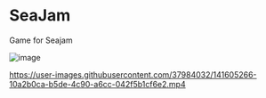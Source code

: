 # SeaJam
Game for Seajam

![image](https://user-images.githubusercontent.com/37984032/140601507-419f9c60-fac4-4e13-bedc-64a9c64c42ae.png)

https://user-images.githubusercontent.com/37984032/141605266-10a2b0ca-b5de-4c90-a6cc-042f5b1cf6e2.mp4

